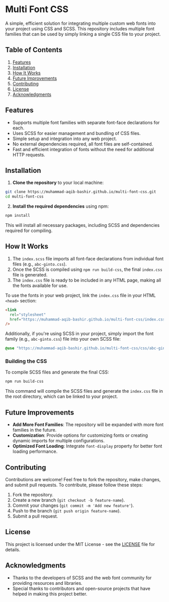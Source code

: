 # Multi Font CSS

A simple, efficient solution for integrating multiple custom web fonts into your project using CSS and SCSS. This repository includes multiple font families that can be used by simply linking a single CSS file to your project.

## Table of Contents

1. [Features](#features)
2. [Installation](#installation)
3. [How It Works](#how-it-works)
4. [Future Improvements](#future-improvements)
5. [Contributing](#contributing)
6. [License](#license)
7. [Acknowledgments](#acknowledgments)

## Features

- Supports multiple font families with separate font-face declarations for each.
- Uses SCSS for easier management and bundling of CSS files.
- Simple setup and integration into any web project.
- No external dependencies required, all font files are self-contained.
- Fast and efficient integration of fonts without the need for additional HTTP requests.

## Installation

1. **Clone the repository** to your local machine:

```bash
git clone https://muhammad-aqib-bashir.github.io/multi-font-css.git
cd multi-font-css
```

2. **Install the required dependencies** using npm:

```bash
npm install
```

This will install all necessary packages, including SCSS and dependencies required for compiling.

## How It Works

1. The `index.scss` file imports all font-face declarations from individual font files (e.g., `abc-ginto.css`).
2. Once the SCSS is compiled using `npm run build-css`, the final `index.css` file is generated.
3. The `index.css` file is ready to be included in any HTML page, making all the fonts available for use.

To use the fonts in your web project, link the `index.css` file in your HTML `<head>` section:

```html
<link
  rel="stylesheet"
  href="https://muhammad-aqib-bashir.github.io/multi-font-css/index.css"
/>
```

Additionally, if you're using SCSS in your project, simply import the font family (e.g., `abc-ginto.css`) file into your own SCSS file:

```scss
@use "https://muhammad-aqib-bashir.github.io/multi-font-css/css/abc-ginto.css";
```

### Building the CSS

To compile SCSS files and generate the final CSS:

```bash
npm run build-css
```

This command will compile the SCSS files and generate the `index.css` file in the root directory, which can be linked to your project.

## Future Improvements

- **Add More Font Families**: The repository will be expanded with more font families in the future.
- **Customization**: Provide options for customizing fonts or creating dynamic imports for multiple configurations.
- **Optimized Font Loading**: Integrate `font-display` property for better font loading performance.

## Contributing

Contributions are welcome! Feel free to fork the repository, make changes, and submit pull requests. To contribute, please follow these steps:

1. Fork the repository.
2. Create a new branch (`git checkout -b feature-name`).
3. Commit your changes (`git commit -m 'Add new feature'`).
4. Push to the branch (`git push origin feature-name`).
5. Submit a pull request.

## License

This project is licensed under the MIT License - see the [LICENSE](LICENSE) file for details.

## Acknowledgments

- Thanks to the developers of SCSS and the web font community for providing resources and libraries.
- Special thanks to contributors and open-source projects that have helped in making this project better.
